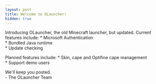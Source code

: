 ```yaml
---
layout: post
title: Welcome to OLauncher!
hidden: true
---
```

Introducing OLauncher, the old Minecraft launcher, but updated.
Current features include:
\* Microsoft Authentication<br>
\* Bundled Java runtime<br>
\* Update checking<br>

Planned features include:
\* Skin, cape and Optifine cape management<br>
\* Support demo users<br>

We'll keep you posted.<br>
\- The OLauncher Team